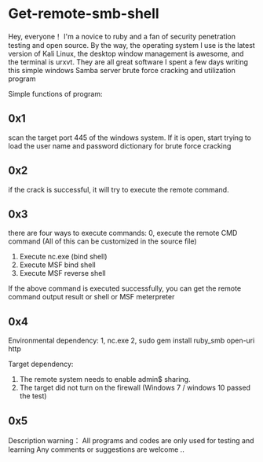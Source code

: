 # Get-remote-smb-shell

Hey, everyone！ 
  I'm a novice to ruby and a fan of security penetration testing and open source. By the way, the operating system I use is the latest version of Kali Linux, the desktop window management is awesome, and the terminal is urxvt. They are all great software
  I spent a few days writing this simple windows Samba server brute force cracking and utilization program

Simple functions of program:

## 0x1 ##
scan the target port 445 of the windows system. If it is open, start trying to load the user name and password dictionary for brute force cracking

## 0x2 ##
if the crack is successful, it will try to execute the remote command.

## 0x3 ##
there are four ways to execute commands:
0, execute the remote CMD command (All of this can be customized in the source file)
1. Execute nc.exe (bind shell)
2. Execute MSF bind shell
3. Execute MSF reverse shell

If the above command is executed successfully, you can get the remote command output result or shell or MSF meterpreter

## 0x4 ##
Environmental dependency:
1, nc.exe
2, sudo gem install ruby_smb open-uri http


Target dependency:
1. The remote system needs to enable admin$ sharing.
2. The target did not turn on the firewall (Windows 7 / windows 10 passed the test)

## 0x5 ##
Description warning：
All programs and codes are only used for testing and learning
Any comments or suggestions are welcome ..

